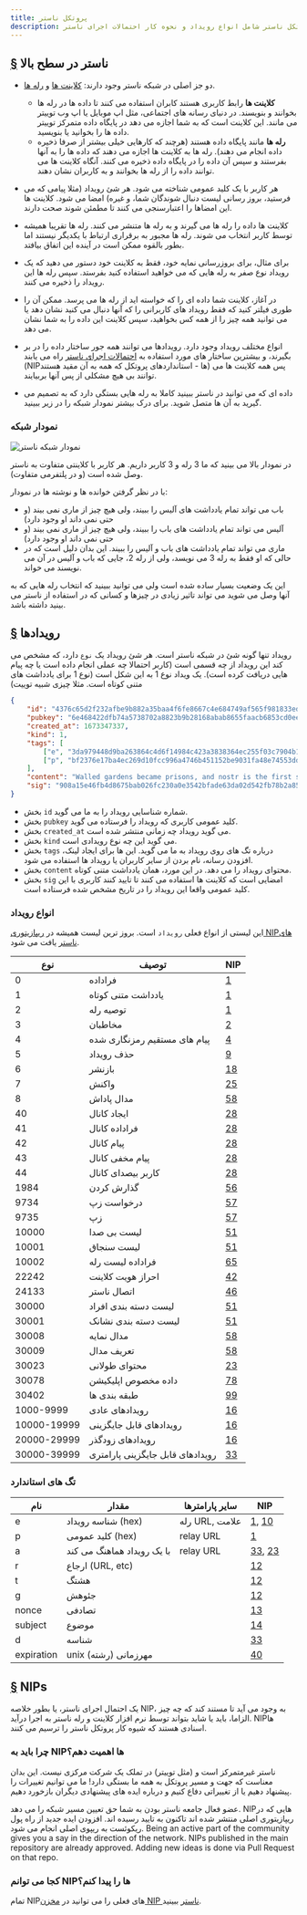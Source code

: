 ```yaml
---
title: پروتکل ناستر
description: این مروری سطح بالا بر پروتکل ناستر شامل انواع رویداد و نحوه کار احتمالات اجرای ناستر (NIP) است.
---
```


## [§](#سطح-بالای-ناستر) ناستر در سطح بالا

-   دو جز اصلی در شبکه ناستر وجود دارند: [کلاینت ها](/fa/clients) و [رله ها](/fa/relays).

    -   **کلاینت ها** رابط کاربری هستند کابران استفاده می کنند تا داده ها در رله ها بخوانند و بنویسند. در دنیای رسانه های اجتماعی، مثل اپ موبایل یا اپ وب توییتر می مانند. این کلاینت است که به شما اجازه می دهد در پایگاه داده متمرکز توییتر داده ها را بخوانید یا بنویسید.
    -   **رله ها** مانند پایگاه داده هستند (هرچند که کارهایی خیلی بیشتر از صرفا ذخیره داده انجام می دهند). رله ها به کلاینت ها اجازه می دهند که داده ها را به آنها بفرستند و سپس آن داده را در پایگاه داده ذخیره می کنند. آنگاه کلاینت ها می توانند داده را از رله ها بخوانند و به کاربران نشان دهند.

-   هر کاربر با یک کلید عمومی شناخته می شود. هر شئ رویداد (مثلا پیامی که می فرستید، بروز رسانی لیست دنبال شوندگان شما، و غیره) امضا می شود. کلاینت ها این امضاها را اعتبارسنجی می کنند تا مطمئن شوند صحت دارند.
-   کلاینت ها داده را رله ها می گیرند و به رله ها متنشر می کنند. رله ها تقریبا همیشه توسط کاربر انتخاب می شوند. رله ها مجبور به برقراری ارتباط با یکدیگر نیستند اما بطور بالقوه ممکن است در آینده این اتفاق بیافتد.
-   برای مثال، برای بروزرسانی نمایه خود، فقط به کلاینت خود دستور می دهید که یک رویداد نوع صفر به رله هایی که می خواهید استفاده کنید بفرستد. سپس رله ها این رویداد را ذخیره می کنند.
-   در آغاز، کلاینت شما داده ای را که خواسته اید از رله ها می پرسد. ممکن آن را طوری فیلتر کنید که فقط رویداد های کاربرانی را که آنها دنبال می کنید نشان دهد یا می توانید همه چیز را از همه کس بخواهید، سپس کلاینت این داده را به شما نشان می دهد.
-   انواع مختلف رویداد وجود دارد. رویدادها می توانند همه جور ساختار داده را در بر بگیرند، و بیشترین ساختار های مورد استفاده به [احتمالات اجرای ناستر](#nips) راه می یابند (NIPها - استانداردهای پروتکل که همه به آن مقید هستند) پس همه کلاینت ها می توانند بی هیچ مشکلی از پس آنها بربیایند.
-   داده ای که می توانید در ناستر ببینید کاملا به رله هایی بستگی دارد که به تصمیم می گیرید به آن ها متصل شوید. برای درک بیشتر نمودار شبکه را در زیر ببینید.

### نمودار شبکه

![نمودار شبکه ناستر](/images/nostr-network.webp)

در نمودار بالا می بینید که ما 3 رله و 3 کاربر داریم. هر کاربر با کلاینتی متفاوت به ناستر وصل شده است (و در پلتفرمی متفاوت).

با در نظر گرفتن خوانده ها و نوشته ها در نمودار:

-   باب می تواند تمام یادداشت های آلیس را ببیند، ولی هیچ چیز از ماری نمی بیند (و حتی نمی داند او وجود دارد)
-   آلیس می تواند تمام یادداشت های باب را ببیند، ولی هیچ چیز از ماری نمی بیند (و حتی نمی داند او وجود دارد)
-   ماری می تواند تمام یادداشت های باب و آلیس را ببیند. این بدان دلیل است که در حالی که او فقط به رله 3 می نویسد، ولی از رله 2، جایی که باب و آلیس در آن می نویسند می خواند.

این یک وضعیت بسیار ساده شده است ولی می توانید ببینید که انتخاب رله هایی که به آنها وصل می شوید می تواند تاثیر زیادی در چیزها و کسانی که در استفاده از ناستر می بینید داشته باشد.

## [§](#رویدادها) رویدادها

رویداد تنها گونه شئ در شبکه ناستر است. هر شئ رویداد یک `نوع` دارد، که مشخص می کند این رویداد از چه قسمی است (کاربر احتمالا چه عملی انجام داده است یا چه پیام هایی دریافت کرده است).
یک ویداد نوع 1 به این شکل است (نوع 1 برای یادداشت های متنی کوتاه است. مثلا چیزی شبیه توییت)

```json
{
    "id": "4376c65d2f232afbe9b882a35baa4f6fe8667c4e684749af565f981833ed6a65",
    "pubkey": "6e468422dfb74a5738702a8823b9b28168abab8655faacb6853cd0ee15deee93",
    "created_at": 1673347337,
    "kind": 1,
    "tags": [
        ["e", "3da979448d9ba263864c4d6f14984c423a3838364ec255f03c7904b1ae77f206"],
        ["p", "bf2376e17ba4ec269d10fcc996a4746b451152be9031fa48e74553dde5526bce"]
    ],
    "content": "Walled gardens became prisons, and nostr is the first step towards tearing down the prison walls.",
    "sig": "908a15e46fb4d8675bab026fc230a0e3542bfade63da02d542fb78b2a8513fcd0092619a2c8c1221e581946e0191f2af505dfdf8657a414dbca329186f009262"
}
```

-   بخش `id` شماره شناسایی رویداد را به ما می گوید.
-   بخش `pubkey` کلید عمومی کاربری که رویداد را فرستاده می گوید.
-   بخش `created_at` می گوید رویداد چه زمانی منتشر شده است.
-   بخش `kind` می گوید این چه نوع رویدادی است.
-   بخش `tags` درباره تگ های روی رویداد به ما می گوید. این ها برای ایجاد لینک، افزودن رسانه، نام بردن از سایر کاربران یا رویداد ها استفاده می شود.
-   بخش `content` محتوای رویداد را می دهد. در این مورد، همان یادداشت متنی کوتاه.
-   بخش `sig` امضایی است که کلاینت ها استفاده می کنند تا تایید کنند کاربری با این کلید عمومی واقعا این رویداد را در تاریخ مشخص شده فرستاده است.

### انواع رویداد

این لیستی از انواع فعلی `رویداد` است. بروز ترین لیست همیشه در [ریپازیتوری NIPهای ناستر](https://github.com/nostr-protocol/nips) یافت می شود.

| نوع         | توصیف                            | NIP                                                            |
| ----------- | -------------------------------- | -------------------------------------------------------------- |
| 0           | فراداده                          | [1](https://github.com/nostr-protocol/nips/blob/master/01.md)  |
| 1           | یادداشت متنی کوتاه               | [1](https://github.com/nostr-protocol/nips/blob/master/01.md)  |
| 2           | توصیه رله                        | [1](https://github.com/nostr-protocol/nips/blob/master/01.md)  |
| 3           | مخاطبان                          | [2](https://github.com/nostr-protocol/nips/blob/master/02.md)  |
| 4           | پیام های مستقیم رمزنگاری شده     | [4](https://github.com/nostr-protocol/nips/blob/master/04.md)  |
| 5           | حذف رویداد                       | [9](https://github.com/nostr-protocol/nips/blob/master/09.md)  |
| 6           | بازنشر                           | [18](https://github.com/nostr-protocol/nips/blob/master/18.md) |
| 7           | واکنش                            | [25](https://github.com/nostr-protocol/nips/blob/master/25.md) |
| 8           | مدال پاداش                       | [58](https://github.com/nostr-protocol/nips/blob/master/58.md) |
| 40          | ایجاد کانال                      | [28](https://github.com/nostr-protocol/nips/blob/master/28.md) |
| 41          | فراداده کانال                    | [28](https://github.com/nostr-protocol/nips/blob/master/28.md) |
| 42          | پیام کانال                       | [28](https://github.com/nostr-protocol/nips/blob/master/28.md) |
| 43          | پیام مخفی کانال                  | [28](https://github.com/nostr-protocol/nips/blob/master/28.md) |
| 44          | کاربر بیصدای کانال               | [28](https://github.com/nostr-protocol/nips/blob/master/28.md) |
| 1984        | گذارش کردن                       | [56](https://github.com/nostr-protocol/nips/blob/master/56.md) |
| 9734        | درخواست زپ                       | [57](https://github.com/nostr-protocol/nips/blob/master/57.md) |
| 9735        | زپ                               | [57](https://github.com/nostr-protocol/nips/blob/master/57.md) |
| 10000       | لیست بی صدا                      | [51](https://github.com/nostr-protocol/nips/blob/master/51.md) |
| 10001       | لیست سنجاق                       | [51](https://github.com/nostr-protocol/nips/blob/master/51.md) |
| 10002       | فراداده لیست رله                 | [65](https://github.com/nostr-protocol/nips/blob/master/65.md) |
| 22242       | احراز هویت کلاینت                | [42](https://github.com/nostr-protocol/nips/blob/master/42.md) |
| 24133       | اتصال ناستر                      | [46](https://github.com/nostr-protocol/nips/blob/master/46.md) |
| 30000       | لیست دسته بندی افراد             | [51](https://github.com/nostr-protocol/nips/blob/master/51.md) |
| 30001       | لیست دسته بندی نشانک             | [51](https://github.com/nostr-protocol/nips/blob/master/51.md) |
| 30008       | مدال نمایه                       | [58](https://github.com/nostr-protocol/nips/blob/master/58.md) |
| 30009       | تعریف مدال                       | [58](https://github.com/nostr-protocol/nips/blob/master/58.md) |
| 30023       | محتوای طولانی                    | [23](https://github.com/nostr-protocol/nips/blob/master/23.md) |
| 30078       | داده مخصوص اپلیکیشن              | [78](https://github.com/nostr-protocol/nips/blob/master/78.md) |
| 30402       | طبقه بندی ها                     | [99](https://github.com/nostr-protocol/nips/blob/master/99.md) |
| 1000-9999   | رویدادهای عادی                   | [16](https://github.com/nostr-protocol/nips/blob/master/16.md) |
| 10000-19999 | رویدادهای قابل جایگزینی          | [16](https://github.com/nostr-protocol/nips/blob/master/16.md) |
| 20000-29999 | رویدادهای زودگذر                 | [16](https://github.com/nostr-protocol/nips/blob/master/16.md) |
| 30000-39999 | رویدادهای قابل جایگزینی پارامتری | [33](https://github.com/nostr-protocol/nips/blob/master/33.md) |

### تگ های استاندارد

| نام        | مقدار                      | سایر پارامترها | NIP                                                                                                                            |
| ---------- | -------------------------- | -------------- | ------------------------------------------------------------------------------------------------------------------------------ |
| e          | شناسه رویداد (hex)         | رله URL, علامت | [1](https://github.com/nostr-protocol/nips/blob/master/01.md), [10](https://github.com/nostr-protocol/nips/blob/master/10.md)  |
| p          | کلید عمومی (hex)           | relay URL      | [1](https://github.com/nostr-protocol/nips/blob/master/01.md)                                                                  |
| a          | با یک رویداد هماهنگ می کند | relay URL      | [33](https://github.com/nostr-protocol/nips/blob/master/33.md), [23](https://github.com/nostr-protocol/nips/blob/master/23.md) |
| r          | ارجاع (URL, etc)           |                | [12](https://github.com/nostr-protocol/nips/blob/master/12.md)                                                                 |
| t          | هشتگ                       |                | [12](https://github.com/nostr-protocol/nips/blob/master/12.md)                                                                 |
| g          | جئوهش                      |                | [12](https://github.com/nostr-protocol/nips/blob/master/12.md)                                                                 |
| nonce      | تصادفی                     |                | [13](https://github.com/nostr-protocol/nips/blob/master/13.md)                                                                 |
| subject    | موضوع                      |                | [14](https://github.com/nostr-protocol/nips/blob/master/14.md)                                                                 |
| d          | شناسه                      |                | [33](https://github.com/nostr-protocol/nips/blob/master/33.md)                                                                 |
| expiration | unix مهرزمانی (رشته)       |                | [40](https://github.com/nostr-protocol/nips/blob/master/40.md)                                                                 |

## [§](#nips) NIPs

یک احتمال اجرای ناستر، یا بطور خلاصه NIP، به وجود می آید تا مستند کند که چه چیز الزاما، باید یا شاید بتواند توسط نرم افزار کلاینت و رله ناستر به اجرا درآید. NIPها اسنادی هستند که شیوه کار پروتکل ناستر را ترسیم می کنند.

### چرا باید به NIPها اهمیت دهم؟

ناستر غیرمتمرکز است و (مثل توییتر) در تملک یک شرکت مرکزی نیست. این بدان معناست که جهت و مسیر پروتکل به همه ما بستگی دارد! ما می توانیم تغییرات را پیشنهاد دهیم یا از تغییراتی دفاع کنیم و درباره ایده های پیشنهادی دیگران بازخورد دهیم.

عضو فعال جامعه ناستر بودن به شما حق تعیین مسیر شبکه را می دهد. NIPهایی که در ریپازیتوری اصلی منتشر شده اند تاکنون به تایید رسیده اند. افزودن ایده جدید از راه پول ریکوئست به ریپوی اصلی انجام می شود.
Being an active part of the community gives you a say in the direction of the network. NIPs published in the main repository are already approved. Adding new ideas is done via Pull Request on that repo.

### کجا می توانم NIPها را پیدا کنم؟

تمام NIPهای فعلی را می توانید در [مخزن NIP ناستر](https://github.com/nostr-protocol/nips) ببینید.

